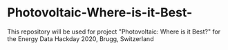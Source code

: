 # Photovoltaic-Where-is-it-Best-
This repository will be used for project "Photovoltaic: Where is it Best?" for the Energy Data Hackday 2020, Brugg, Switzerland
